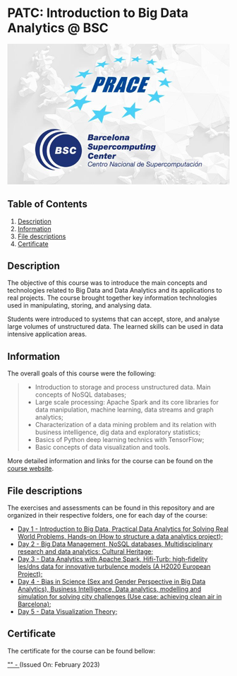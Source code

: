 # PATC: Introduction to Big Data Analytics @ BSC
<p align="center">
  <img src="images/banner.jpg">
</p>

## Table of Contents
1. [Description](#description)
2. [Information](#information)
3. [File descriptions](#files)
4. [Certificate](#certificate)

<a name="descripton"></a>
## Description

The objective of this course was to introduce the main concepts and technologies related to Big Data and Data Analytics and its applications to real projects.
The course brought together key information technologies used in manipulating, storing, and analysing data.

Students were introduced to systems that can accept, store, and analyse large volumes of unstructured data. The learned skills can be used in data intensive application areas.

<a name="information"></a>
## Information

The overall goals of this course were the following:
> - Introduction to storage and process unstructured data. Main concepts of NoSQL databases;
> - Large scale processing: Apache Spark and its core libraries for data manipulation, machine learning, data streams and graph analytics;
> - Characterization of a data mining problem and its relation with business intelligence, dig data and exploratory statistics;
> - Basics of Python deep learning technics with TensorFlow;
> - Basic concepts of data visualization and tools.

More detailed information and links for the course can be found on the [course website](https://events.prace-ri.eu/event/1472/).

<a name="files"></a>
## File descriptions

The exercises and assessments can be found in this repository and are organized in their respective folders, one for each day of the course:
- [Day 1 - Introduction to Big Data, Practical Data Analytics for Solving Real World Problems, Hands-on (How to structure a data analytics project);](https://github.com/HROlive/PATC-Big-Data-Analytics-BSC/tree/main/Day%201)
- [Day 2 - Big Data Management, NoSQL databases, Multidisciplinary research and data analytics: Cultural Heritage;]()
- [Day 3 - Data Analytics with Apache Spark, Hifi-Turb: high-fidelity les/dns data for innovative turbulence models (A H2020 European Project);]()
- [Day 4 - Bias in Science (Sex and Gender Perspective in Big Data Analytics), Business Intelligence, Data analytics, modelling and simulation for solving city challenges (Use case: achieving clean air in Barcelona);]()
- [Day 5 - Data Visualization Theory;]()

<a name="certificate"></a>
## Certificate

The certificate for the course can be found bellow:

["" - ]() (Issued On: February 2023)
